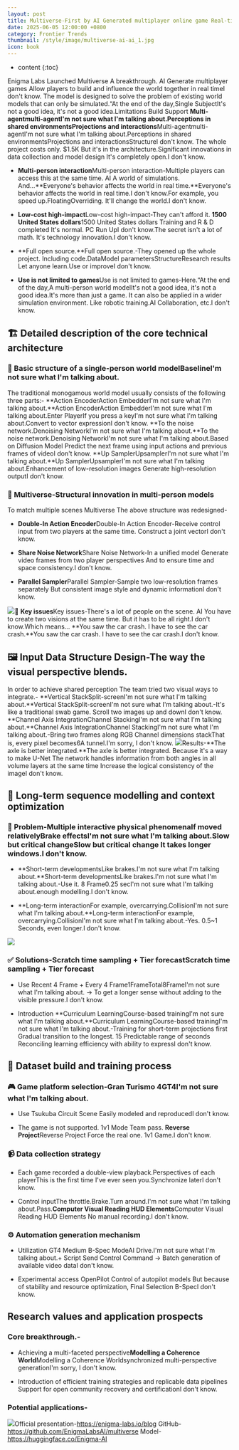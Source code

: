 ```yaml
---
layout: post
title: Multiverse-First by AI Generated multiplayer online game Real-time effects of player behaviourAIA world of simulations.
date: 2025-06-05 12:00:00 +0800
category: Frontier Trends
thumbnail: /style/image/multiverse-ai-ai_1.jpg
icon: book
---
```

* content
{:toc}

Enigma Labs Launched Multiverse A breakthrough. AI Generate multiplayer games Allow players to build and influence the world together in real timeI don't know.
The model is designed to solve the problem of existing world models that can only be simulated.“At the end of the day,Single SubjectIt's not a good idea, it's not a good idea.Limitations Build Support **Multi-agentmulti-agentI'm not sure what I'm talking about.Perceptions in shared environmentsProjections and interactions**Multi-agentmulti-agentI'm not sure what I'm talking about.Perceptions in shared environmentsProjections and interactionsStructureI don't know.
The whole project costs only. $1.5K But it's in the architecture.Significant innovations in data collection and model design It's completely open.I don't know.

- **Multi-person interaction**Multi-person interaction-Multiple players can access this at the same time. AI A world of simulations. And...**Everyone's behavior affects the world in real time.**Everyone's behavior affects the world in real time.I don't know.For example, you speed up.FloatingOverriding. It'll change the world.I don't know.

- **Low-cost high-impact**Low-cost high-impact-They can't afford it. **1500 United States dollars**1500 United States dollars Training and R & D completed It's normal. PC Run UpI don't know.The secret isn't a lot of math. It's technology innovation.I don't know.

- **Full open source.**Full open source.-They opened up the whole project. Including code.DataModel parametersStructureResearch results Let anyone learn.Use or improveI don't know.

- **Use is not limited to games**Use is not limited to games-Here.“At the end of the day,A multi-person world modelIt's not a good idea, it's not a good idea.It's more than just a game. It can also be applied in a wider simulation environment. Like robotic training.AI Collaboration, etc.I don't know.


## 🏗️ Detailed description of the core technical architecture

### 🔹 Basic structure of a single-person world modelBaselineI'm not sure what I'm talking about.
The traditional monogamous world model usually consists of the following three parts:-
**Action EncoderAction EmbedderI'm not sure what I'm talking about.**Action EncoderAction EmbedderI'm not sure what I'm talking about.Enter PlayerIf you press a keyI'm not sure what I'm talking about.Convert to vector expressionI don't know.
**To the noise network.Denoising NetworkI'm not sure what I'm talking about.**To the noise network.Denoising NetworkI'm not sure what I'm talking about.Based on Diffusion Model Predict the next frame using input actions and previous frames of videoI don't know.
**Up SamplerUpsamplerI'm not sure what I'm talking about.**Up SamplerUpsamplerI'm not sure what I'm talking about.Enhancement of low-resolution images Generate high-resolution outputI don't know.

### 🔸 Multiverse-Structural innovation in multi-person models
To match multiple scenes Multiverse The above structure was redesigned-

- **Double-In Action Encoder**Double-In Action Encoder-Receive control input from two players at the same time. Construct a joint vectorI don't know.

- **Share Noise Network**Share Noise Network-In a unified model Generate video frames from two player perspectives And to ensure time and space consistency.I don't know.

- **Parallel Sampler**Parallel Sampler-Sample two low-resolution frames separately But consistent image style and dynamic informationI don't know.

![](https://assets-v2.circle.so/80znrdzd1n63gccprglqjzf18nku)📌 **Key issues**Key issues-There's a lot of people on the scene. AI You have to create two visions at the same time. But it has to be all right.I don't know.Which means... **You saw the car crash. I have to see the car crash.**You saw the car crash. I have to see the car crash.I don't know.

## 🖼️ Input Data Structure Design-The way the visual perspective blends.
In order to achieve shared perception The team tried two visual ways to integrate.-
**Vertical StackSplit-screenI'm not sure what I'm talking about.**Vertical StackSplit-screenI'm not sure what I'm talking about.-It's like a traditional swab game. Scroll two images up and downI don't know.
**Channel Axis IntegrationChannel StackingI'm not sure what I'm talking about.**Channel Axis IntegrationChannel StackingI'm not sure what I'm talking about.-Bring two frames along RGB Channel dimensions stackThat is, every pixel becomes6A tunnel.I'm sorry, I don't know.
![](https://assets-v2.circle.so/o8n0dy5soppsqijflf8mxg84uj9p)Results-**The axle is better integrated.**The axle is better integrated. Because it's a way to make U-Net The network handles information from both angles in all volume layers at the same time Increase the logical consistency of the imageI don't know.

## 📏 Long-term sequence modelling and context optimization

### 🎯 Problem-Multiple interactive physical phenomenaIf moved relativelyBrake effectsI'm not sure what I'm talking about.**Slow but critical change**Slow but critical change It takes longer windows.I don't know.

- **Short-term developmentsLike brakes.I'm not sure what I'm talking about.**Short-term developmentsLike brakes.I'm not sure what I'm talking about.-Use it. 8 Frame0.25 secI'm not sure what I'm talking about.enough modelling.I don't know.

- **Long-term interactionFor example, overcarrying.CollisionI'm not sure what I'm talking about.**Long-term interactionFor example, overcarrying.CollisionI'm not sure what I'm talking about.-Yes. 0.5~1 Seconds, even longer.I don't know.

![](https://assets-v2.circle.so/9x06ka6sn2e7wfb92qows1179jj2)
### ✅ Solutions-**Scratch time sampling + Tier forecast**Scratch time sampling + Tier forecast

- Use Recent 4 Frame + Every 4 Frame1FrameTotal8FrameI'm not sure what I'm talking about. → To get a longer sense without adding to the visible pressure.I don't know.

- Introduction **Curriculum LearningCourse-based trainingI'm not sure what I'm talking about.**Curriculum LearningCourse-based trainingI'm not sure what I'm talking about.-Training for short-term projections first Gradual transition to the longest. 15 Predictable range of seconds Reconciling learning efficiency with ability to expressI don't know.

## 🧪 Dataset build and training process

### 🎮 Game platform selection-Gran Turismo 4GT4I'm not sure what I'm talking about.

- Use Tsukuba Circuit Scene Easily modeled and reproducedI don't know.

- The game is not supported. 1v1 Mode Team pass. **Reverse Project**Reverse Project Force the real one. 1v1 Game.I don't know.

### 📹 Data collection strategy

- Each game recorded a double-view playback.Perspectives of each playerThis is the first time I've ever seen you.Synchronize laterI don't know.

- Control inputThe throttle.Brake.Turn around.I'm not sure what I'm talking about.Pass.**Computer Visual Reading HUD Elements**Computer Visual Reading HUD Elements No manual recording.I don't know.

### ⚙️ Automation generation mechanism

- Utilization GT4 Medium B-Spec ModeAI Drive.I'm not sure what I'm talking about.+ Script Send Control Command → Batch generation of available video dataI don't know.

- Experimental access OpenPilot Control of autopilot models But because of stability and resource optimization, Final Selection B-SpecI don't know.

## Research values and application prospects

### Core breakthrough.-

- Achieving a multi-faceted perspective**Modelling a Coherence World**Modelling a Coherence Worldsynchronized multi-perspective generationI'm sorry, I don't know.

- Introduction of efficient training strategies and replicable data pipelines Support for open community recovery and certificationI don't know.

### Potential applications-
![](https://assets-v2.circle.so/rolivejo1gd7ku1747rkbzxfwfbh)Official presentation-https://enigma-labs.io/blog 
GitHub-https://github.com/EnigmaLabsAI/multiverse
Model-https://huggingface.co/Enigma-AI
